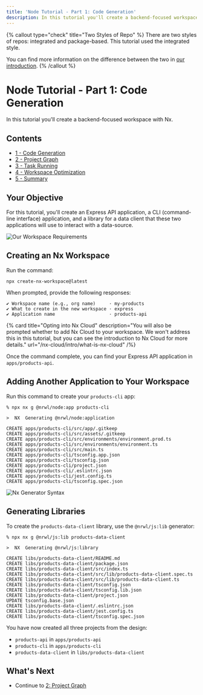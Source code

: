 ```yaml
---
title: 'Node Tutorial - Part 1: Code Generation'
description: In this tutorial you'll create a backend-focused workspace with Nx.
---
```


{% callout type="check" title="Two Styles of Repo" %}
There are two styles of repos: integrated and package-based. This tutorial used the integrated style.

You can find more information on the difference between the two in [our introduction](/getting-started/intro).
{% /callout %}

# Node Tutorial - Part 1: Code Generation

In this tutorial you'll create a backend-focused workspace with Nx.

## Contents

- [1 - Code Generation](/node-tutorial/1-code-generation)
- [2 - Project Graph](/node-tutorial/2-project-graph)
- [3 - Task Running](/node-tutorial/3-task-running)
- [4 - Workspace Optimization](/node-tutorial/4-workspace-optimization)
- [5 - Summary](/node-tutorial/5-summary)

## Your Objective

For this tutorial, you'll create an Express API application, a CLI (command-line interface) application, and a library for a data client that these two applications will use to interact with a data-source.

![Our Workspace Requirements](/shared/node-tutorial/requirements-diagram.png)

## Creating an Nx Workspace

Run the command:

```console
npx create-nx-workspace@latest
```

When prompted, provide the following responses:

```console
✔ Workspace name (e.g., org name)     · my-products
✔ What to create in the new workspace · express
✔ Application name                    · products-api
```

{% card title="Opting into Nx Cloud" description="You will also be prompted whether to add Nx Cloud to your workspace. We won't address this in this tutorial, but you can see the introduction to Nx Cloud for more details." url="/nx-cloud/intro/what-is-nx-cloud" /%}

Once the command complete, you can find your Express API application in `apps/products-api`.

## Adding Another Application to Your Workspace

Run this command to create your `products-cli` app:

```console
% npx nx g @nrwl/node:app products-cli

>  NX  Generating @nrwl/node:application

CREATE apps/products-cli/src/app/.gitkeep
CREATE apps/products-cli/src/assets/.gitkeep
CREATE apps/products-cli/src/environments/environment.prod.ts
CREATE apps/products-cli/src/environments/environment.ts
CREATE apps/products-cli/src/main.ts
CREATE apps/products-cli/tsconfig.app.json
CREATE apps/products-cli/tsconfig.json
CREATE apps/products-cli/project.json
CREATE apps/products-cli/.eslintrc.json
CREATE apps/products-cli/jest.config.ts
CREATE apps/products-cli/tsconfig.spec.json
```

![Nx Generator Syntax](/shared/node-tutorial/generator-syntax.png)

## Generating Libraries

To create the `products-data-client` library, use the `@nrwl/js:lib` generator:

```console
% npx nx g @nrwl/js:lib products-data-client

>  NX  Generating @nrwl/js:library

CREATE libs/products-data-client/README.md
CREATE libs/products-data-client/package.json
CREATE libs/products-data-client/src/index.ts
CREATE libs/products-data-client/src/lib/products-data-client.spec.ts
CREATE libs/products-data-client/src/lib/products-data-client.ts
CREATE libs/products-data-client/tsconfig.json
CREATE libs/products-data-client/tsconfig.lib.json
CREATE libs/products-data-client/project.json
UPDATE tsconfig.base.json
CREATE libs/products-data-client/.eslintrc.json
CREATE libs/products-data-client/jest.config.ts
CREATE libs/products-data-client/tsconfig.spec.json
```

You have now created all three projects from the design:

- `products-api` in `apps/products-api`
- `products-cli` in `apps/products-cli`
- `products-data-client` in `libs/products-data-client`

## What's Next

- Continue to [2: Project Graph](/node-tutorial/2-project-graph)
